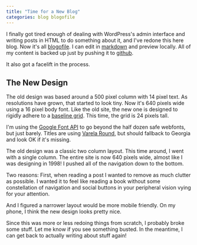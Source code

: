 ```yaml
---
title: "Time for a New Blog"
categories: blog blogofile
---
```


I finally got tired enough of dealing with WordPress's admin interface and writing posts in HTML to do something about it, and I've redone this here blog. Now it's all [blogofile](http://www.blogofile.com). I can edit in [markdown](http://daringfireball.net/projects/markdown/) and preview locally. All of my content is backed up just by pushing it to [github](https://github.com/munificent/journal).

It also got a facelift in the process.

## The New Design

The old design was based around a 500 pixel column with 14 pixel text. As resolutions have grown, that started to look tiny. Now it's 640 pixels wide using a 16 pixel body font. Like the old site, the new one is designed to rigidly adhere to a [baseline grid](http://typophile.com/node/47265). This time, the grid is 24 pixels tall.

I'm using the [Google Font API](http://www.google.com/webfonts) to go beyond the half dozen safe webfonts, but just barely. Titles are using [Varela Round](http://www.google.com/webfonts/specimen/Varela+Round), but should fallback to Georgia and look OK if it's missing.

The old design was a classic two column layout. This time around, I went with a single column. The entire site is now 640 pixels wide, almost like I was designing in 1998! I pushed all of the navigation down to the bottom.

Two reasons: First, when reading a post I wanted to remove as much clutter as possible. I wanted it to feel like reading a book without some constellation of navigation and social buttons in your peripheral vision vying for your attention.

And I figured a narrower layout would be more mobile friendly. On my phone, I think the new design looks pretty nice.

Since this was more or less redoing things from scratch, I probably broke some stuff. Let me know if you see something busted. In the meantime, I can get back to actually writing about stuff again!
